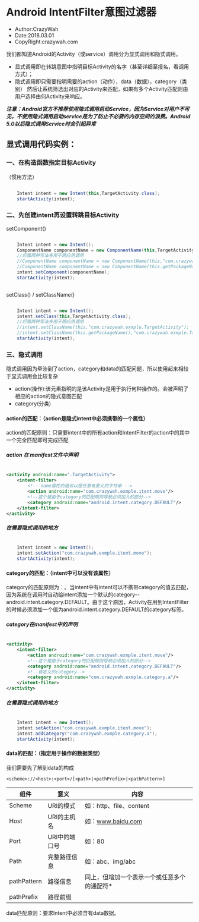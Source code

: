 # Android IntentFilter意图过滤器
* Author:CrazyWah
* Date:2018.03.01
* CopyRight:crazywah.com

我们都知道Android的Activity（或service）调用分为显式调用和隐式调用。
* 显式调用即在转跳意图中指明目标Activity的名字（甚至详细至报名，看调用方式）；
* 隐式调用即只需要指明需要的action（动作），data（数据），category（类别） 然后让系统筛选出对应的Activity来匹配，如果有多个Activity匹配则由用户选择由何Activity来响应。

***注意：Android官方不推荐使用隐式调用启动Service，因为Service对用户不可见，不使用隐式调用启动service是为了防止不必要的内存空间的浪费。Android 5.0以后隐式调用Service时会引起异常***
## 显式调用代码实例：
### 一、在构造函数指定目标Activity
（惯用方法）
```java

    Intent intent = new Intent(this,TargetActivity.class);
    startActivity(intent);

```
### 二、先创建intent再设置转跳目标Activity
setComponent()
```java

    Intent intent = new Intent();
    ComponentName componentName = new ComponentName(this,TargetActivity.class);
    //后面两种写法多用于跨应用调用
    //ComponentName componentName = new ComponentName(this,"com.crazywah.exmple.TargetActivity");
    //ComponentName componentName = new ComponentName(this.getPackageName(),"com.crazywah.exmple.TargetActivity");
    intent.setComponent(componentName);
    startActivity(intent);
    
```
setClass() / setClassName()

```java

    Intent intent = new Intent();
    intent.setClass(this,TargetActivity.class);
    //后面两种写法多用于跨应用调用
    //intent.setClassName(this,"com.crazywah.exmple.TargetActivity");
    //intent.setClassName(this.getPackageName(),"com.crazywah.exmple.TargetActivity");
    startActivity(intent);

```
### 三、隐式调用
隐式调用因为牵涉到了action，category和data的匹配问题，所以使用起来相较于显式调用会比较复杂
* action(操作):该元素指明的是该Activity是用于执行何种操作的。会被声明了相应的action的隐式意图匹配
* category(分类)

#### action的匹配：（action是隐式intent中必须携带的一个属性）
action的匹配原则：只需要intent中的所有action和IntentFilter的action中的其中一个完全匹配即可完成匹配
##### action 在 manifest文件中声明
```xml

<activity android:name=".TargetActivity">
    <intent-filter>
        <!-- name属性的值可以是任意有意义的字符串 -->
        <action android:name="com.crazywah.exmple.itent.move"/>    
        <!--这个是由于category的匹配规则导致必须加入的部分-->
        <category android:name="android.intent.category.DEFAULT"/>
    </intent-filter>
</activity>

```
##### 在需要隐式调用的地方
```java

    Intent intent = new Intent();
    intent.setAction("com.crazywah.exmple.itent.move");
    startActivity(intent);

```
#### category的匹配：（intent中可以没有该属性）
category的匹配原则为：。当intent中有intent可以不携带category的值去匹配，因为系统在调用时自动给intent添加一个默认的category--android.intent.category.DEFAULT。由于这个原因，Activity在用到IntentFilter的时候必须添加一个值为android.intent.category.DEFAULT的category标签。

##### category在manifest中的声明
```xml

<activity>
    <intent-filter>
        <action android:name="com.crazywah.exmple.itent.move"/>    
        <!--这个是由于category的匹配规则导致必须加入的部分-->
        <category android:name="android.intent.category.DEFAULT"/>
        <!--自定义的category-->
        <category android:name="com.crazywah.exmple.category.a"/>
    </intent-filter>
</activity>

```
##### 在需要隐式调用的地方
```java

    Intent intent = new Intent();
    intent.setAction("com.crazywah.exmple.itent.move");
    intent.addCategory("com.crazywah.exmple.category.a");
    startActivity(intent);

```
#### data的匹配：（指定用于操作的数据类型）
我们需要先了解到data的构成
```
<scheme>://<host>:<port>/[<path>|<pathPrefix>|<pathPattern>]
```

组件 | 意义 | 内容
--- | --- | ---
Scheme|URI的模式|如：http、file、content
Host|URI的主机名|如：www.baidu.com
Port|URI中的端口号|如：80
Path|完整路径信息|如：abc、img/abc
pathPattern|路径信息|同上，但增加一个表示一个或任意多个的通配符*
pathPrefix|路径前缀|

data匹配原则：要求Intent中必须含有data数据。